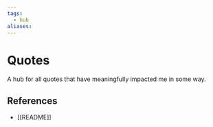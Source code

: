 ```yaml
---
tags:
  - hub
aliases:
---
```


# Quotes

A hub for all quotes that have meaningfully impacted me in some way.

## References

- [[README]]
